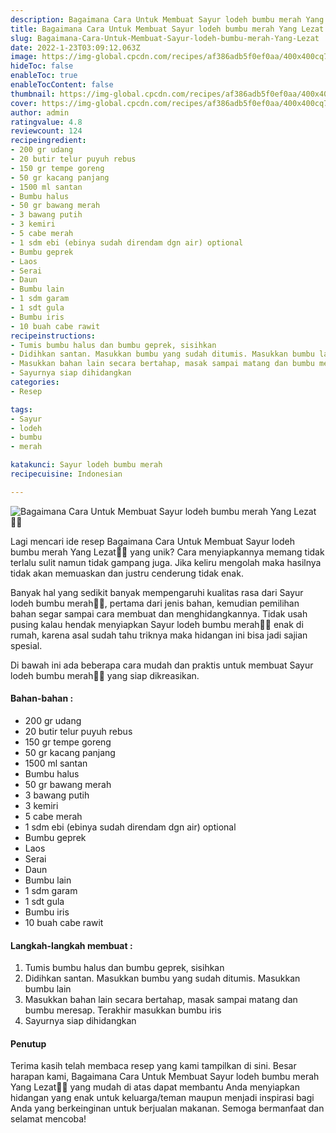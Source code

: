 ```yaml
---
description: Bagaimana Cara Untuk Membuat Sayur lodeh bumbu merah Yang Lezat"
title: Bagaimana Cara Untuk Membuat Sayur lodeh bumbu merah Yang Lezat
slug: Bagaimana-Cara-Untuk-Membuat-Sayur-lodeh-bumbu-merah-Yang-Lezat
date: 2022-1-23T03:09:12.063Z
image: https://img-global.cpcdn.com/recipes/af386adb5f0ef0aa/400x400cq70/photo.jpg
hideToc: false
enableToc: true
enableTocContent: false
thumbnail: https://img-global.cpcdn.com/recipes/af386adb5f0ef0aa/400x400cq70/photo.jpg
cover: https://img-global.cpcdn.com/recipes/af386adb5f0ef0aa/400x400cq70/photo.jpg
author: admin
ratingvalue: 4.8
reviewcount: 124
recipeingredient:
- 200 gr udang
- 20 butir telur puyuh rebus
- 150 gr tempe goreng
- 50 gr kacang panjang
- 1500 ml santan
- Bumbu halus
- 50 gr bawang merah
- 3 bawang putih
- 3 kemiri
- 5 cabe merah
- 1 sdm ebi (ebinya sudah direndam dgn air) optional
- Bumbu geprek
- Laos
- Serai
- Daun
- Bumbu lain
- 1 sdm garam
- 1 sdt gula
- Bumbu iris
- 10 buah cabe rawit
recipeinstructions:
- Tumis bumbu halus dan bumbu geprek, sisihkan
- Didihkan santan. Masukkan bumbu yang sudah ditumis. Masukkan bumbu lain
- Masukkan bahan lain secara bertahap, masak sampai matang dan bumbu meresap. Terakhir masukkan bumbu iris
- Sayurnya siap dihidangkan
categories:
- Resep

tags:
- Sayur
- lodeh
- bumbu
- merah

katakunci: Sayur lodeh bumbu merah
recipecuisine: Indonesian

---
```


![Bagaimana Cara Untuk Membuat Sayur lodeh bumbu merah Yang Lezat👩‍🍳](https://img-global.cpcdn.com/recipes/af386adb5f0ef0aa/400x400cq70/photo.jpg)

Lagi mencari ide resep Bagaimana Cara Untuk Membuat Sayur lodeh bumbu merah Yang Lezat👩‍🍳 yang unik? Cara menyiapkannya memang tidak terlalu sulit namun tidak gampang juga. Jika keliru mengolah maka hasilnya tidak akan memuaskan dan justru cenderung tidak enak.

Banyak hal yang sedikit banyak mempengaruhi kualitas rasa dari Sayur lodeh bumbu merah👩‍🍳, pertama dari jenis bahan, kemudian pemilihan bahan segar sampai cara membuat dan menghidangkannya. Tidak usah pusing kalau hendak menyiapkan Sayur lodeh bumbu merah👩‍🍳 enak di rumah, karena asal sudah tahu triknya maka hidangan ini bisa jadi sajian spesial.

Di bawah ini ada beberapa cara mudah dan praktis untuk membuat Sayur lodeh bumbu merah👩‍🍳 yang siap dikreasikan.

<!--inarticleads1-->

#### Bahan-bahan :

- 200 gr udang
- 20 butir telur puyuh rebus
- 150 gr tempe goreng
- 50 gr kacang panjang
- 1500 ml santan
- Bumbu halus
- 50 gr bawang merah
- 3 bawang putih
- 3 kemiri
- 5 cabe merah
- 1 sdm ebi (ebinya sudah direndam dgn air) optional
- Bumbu geprek
- Laos
- Serai
- Daun
- Bumbu lain
- 1 sdm garam
- 1 sdt gula
- Bumbu iris
- 10 buah cabe rawit

<!--inarticleads2-->

#### Langkah-langkah membuat :

1. Tumis bumbu halus dan bumbu geprek, sisihkan
1. Didihkan santan. Masukkan bumbu yang sudah ditumis. Masukkan bumbu lain
1. Masukkan bahan lain secara bertahap, masak sampai matang dan bumbu meresap. Terakhir masukkan bumbu iris
1. Sayurnya siap dihidangkan

#### Penutup

Terima kasih telah membaca resep yang kami tampilkan di sini. Besar harapan kami, Bagaimana Cara Untuk Membuat Sayur lodeh bumbu merah Yang Lezat👩‍🍳 yang mudah di atas dapat membantu Anda menyiapkan hidangan yang enak untuk keluarga/teman maupun menjadi inspirasi bagi Anda yang berkeinginan untuk berjualan makanan. Semoga bermanfaat dan selamat mencoba!